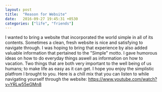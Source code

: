 ```yaml
---
layout: post
title:  "Reason for Website"
date:   2016-09-27 19:45:31 +0530
categories: ["life", "friends"]
---
```


I wanted to bring a website that incorporated the world simple in all of its contents. Sometimes a clean, fresh website is nice and satisfying to navigate through. I was hoping to bring that experience by also added valuable information that pertained to the "Simple" motto. I gave humorous ideas on how to do everyday things aswell as information on how to vacation. Two things that are both very important to the well being of us humans; to make life as easy as it can get. I hope you enjoy the simplistic platfrom I brought to you. Here is a chill mix that you can listen to while navigating yourself through the website: https://www.youtube.com/watch?v=YRLw55eGMn8  